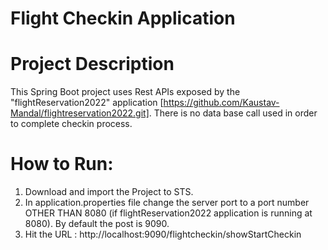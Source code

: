 # Flight Checkin Application

# Project Description
This Spring Boot project uses Rest APIs exposed by the "flightReservation2022" application [https://github.com/Kaustav-Mandal/flightreservation2022.git]. 
There is no data base call used in order to complete checkin process. 

# How to Run:
1. Download and import the Project to STS. 
2. In application.properties file change the server port to a port number OTHER THAN  8080 (if flightReservation2022 application is running at 8080). By default the post is 9090. 
3. Hit the URL : http://localhost:9090/flightcheckin/showStartCheckin
